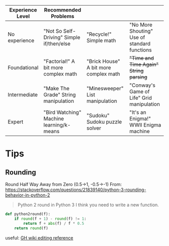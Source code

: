 
| Experience Level	| Recommended Problems | | | 
| --- | --- | --- | --- |
| No experience	| "Not So Self-Driving" Simple if/then/else	| "Recycle!" Simple math	| "No More Shouting" Use of standard functions |
| Foundational	| "Factorial!" A bit more complex math	| "Brick House" A bit more complex math | ~~"Time and Time Again" String parsing~~
| Intermediate	| "Make The Grade" String manipulation |	"Minesweeper" List manipulation	| "Conway's Game of Life" Grid manipulation | 
| Expert	| "Bird Watching" Machine learning/k-means	| "Sudoku" Sudoku puzzle solver	| "It's an Enigma!" WWII Enigma machine |

# Tips 
## Rounding
Round Half Way Away from Zero (0.5->1, -0.5->-1)
From: https://stackoverflow.com/questions/21839140/python-3-rounding-behavior-in-python-2
> Python 2 round in Python 3
> I think you need to write a new function.
```python
def python2round(f):
    if round(f + 1) - round(f) != 1:
        return f + abs(f) / f * 0.5
    return round(f)
```

useful: [GH wiki editing reference](https://docs.github.com/en/get-started/writing-on-github/getting-started-with-writing-and-formatting-on-github/basic-writing-and-formatting-syntax)
